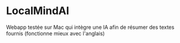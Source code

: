 # LocalMindAI
Webapp testée sur Mac qui intègre une IA afin de résumer des textes fournis (fonctionne mieux avec l'anglais)
